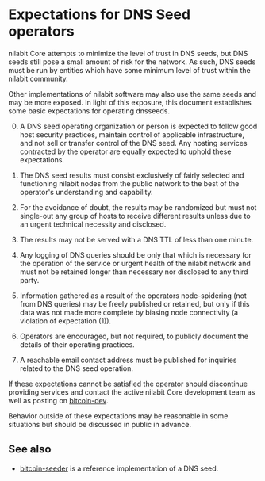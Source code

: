 Expectations for DNS Seed operators
====================================

nilabit Core attempts to minimize the level of trust in DNS seeds,
but DNS seeds still pose a small amount of risk for the network.
As such, DNS seeds must be run by entities which have some minimum
level of trust within the nilabit community.

Other implementations of nilabit software may also use the same
seeds and may be more exposed. In light of this exposure, this
document establishes some basic expectations for operating dnsseeds.

0. A DNS seed operating organization or person is expected to follow good
host security practices, maintain control of applicable infrastructure,
and not sell or transfer control of the DNS seed. Any hosting services
contracted by the operator are equally expected to uphold these expectations.

1. The DNS seed results must consist exclusively of fairly selected and
functioning nilabit nodes from the public network to the best of the
operator's understanding and capability.

2. For the avoidance of doubt, the results may be randomized but must not
single-out any group of hosts to receive different results unless due to an
urgent technical necessity and disclosed.

3. The results may not be served with a DNS TTL of less than one minute.

4. Any logging of DNS queries should be only that which is necessary
for the operation of the service or urgent health of the nilabit
network and must not be retained longer than necessary nor disclosed
to any third party.

5. Information gathered as a result of the operators node-spidering
(not from DNS queries) may be freely published or retained, but only
if this data was not made more complete by biasing node connectivity
(a violation of expectation (1)).

6. Operators are encouraged, but not required, to publicly document the
details of their operating practices.

7. A reachable email contact address must be published for inquiries
related to the DNS seed operation.

If these expectations cannot be satisfied the operator should
discontinue providing services and contact the active nilabit
Core development team as well as posting on
[bitcoin-dev](https://lists.linuxfoundation.org/mailman/listinfo/nilabit-dev).

Behavior outside of these expectations may be reasonable in some
situations but should be discussed in public in advance.

See also
----------
- [bitcoin-seeder](https://github.com/sipa/nilabit-seeder) is a reference implementation of a DNS seed.
